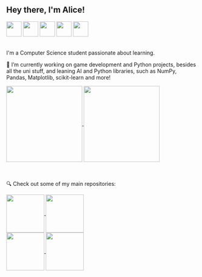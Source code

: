 ## Hey there, I'm Alice!
<!-- badges -->
<div>
  <img src="https://cdn.jsdelivr.net/gh/devicons/devicon@latest/icons/python/python-original.svg" width=40px height=40px/>
  <img src="https://cdn.jsdelivr.net/gh/devicons/devicon@latest/icons/numpy/numpy-plain.svg" width=40px height=40px/>
  <img src="https://cdn.jsdelivr.net/gh/devicons/devicon@latest/icons/pandas/pandas-original.svg" width=40px height=40px/>
  <img src="https://cdn.jsdelivr.net/gh/devicons/devicon@latest/icons/jupyter/jupyter-original-wordmark.svg" width=40px height=40px/>
  <img src="https://cdn.jsdelivr.net/gh/devicons/devicon@latest/icons/godot/godot-original.svg" width=40px height=40px/>
</div> <br>


I'm a Computer Science student passionate about learning. 


🔭 I’m currently working on game development and Python projects, besides all the uni stuff, and leaning AI and Python libraries, such as NumPy, Pandas, Matplotlib, scikit-learn and more!


<!-- stats and top languages -->
<div>
  
  <div>
    <a href="https://github.com/aliceferreiracodes/github-readme-stats">
      <img height=200 align="center" src="https://github-readme-stats.vercel.app/api?username=aliceferreiracodes&theme=transparent&bg_color=f8fff0&border_color=77d724&show_icons=true&icon_color=7ce5dd&title_color=77d724&text_color=7ce5dd" />
    </a>
    <a href="https://github.com/aliceferreiracodes/top-languages">
      <img height=200 align="center" src="https://github-readme-stats.vercel.app/api/top-langs/?username=aliceferreiracodes&layout=donut&theme=transparent&bg_color=f8fff0&border_color=77d724&title_color=77d724&text_color=7ce5dd" />
    </a>
  </div>
</div> <br> <br>

🔍 Check out some of my main repositories:

<!-- pinned repositories -->
<div>
  <div>
    <a href="https://github.com/aliceferreiracodes/tiriads-quest">
      <img height=100 align="center" src="https://github-readme-stats.vercel.app/api/pin/?username=aliceferreiracodes&repo=tiriads-quest&theme=transparent&bg_color=f8fff0&border_color=77d724&title_color=77d724&text_color=7ce5dd" />
    </a>
    <a href="https://github.com/aliceferreiracodes/Gerenciamento_estudantil_rv">
      <img height=100 align="center" src="https://github-readme-stats.vercel.app/api/pin/?username=anaclaracald&repo=Gerenciamento_estudantil_rv&theme=transparent&bg_color=f8fff0&border_color=77d724&title_color=77d724&text_color=7ce5dd" />
    </a>
  </div>

  <div>
    <a href="https://github.com/aliceferreiracodes/bank-system">
      <img height=100 align="center" src="https://github-readme-stats.vercel.app/api/pin/?username=aliceferreiracodes&repo=bank-system&theme=transparent&bg_color=f8fff0&border_color=77d724&title_color=77d724&text_color=7ce5dd" />
    </a>
    <a href="https://github.com/aliceferreiracodes/market-system">
      <img height=100 align="center" src="https://github-readme-stats.vercel.app/api/pin/?username=aliceferreiracodes&repo=market-system&theme=transparent&bg_color=f8fff0&border_color=77d724&title_color=77d724&text_color=7ce5dd" />
    </a>
  </div>
  
</div>

